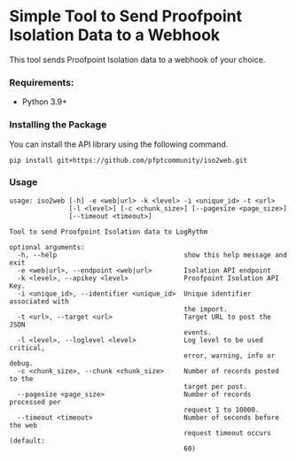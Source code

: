 # Simple Tool to Send Proofpoint Isolation Data to a Webhook

This tool sends Proofpoint Isolation data to a webhook of your choice. 

### Requirements:

* Python 3.9+
 
### Installing the Package
You can install the API library using the following command. 
```
pip install git+https://github.com/pfptcommunity/iso2web.git
```

### Usage

```
usage: iso2web [-h] -e <web|url> -k <level> -i <unique_id> -t <url>
               [-l <level>] [-c <chunk_size>] [--pagesize <page_size>]
               [--timeout <timeout>]

Tool to send Proofpoint Isolation data to LogRythm

optional arguments:
  -h, --help                                show this help message and exit
  -e <web|url>, --endpoint <web|url>        Isolation API endpoint
  -k <level>, --apikey <level>              Proofpoint Isolation API Key.
  -i <unique_id>, --identifier <unique_id>  Unique identifier associated with
                                            the import.
  -t <url>, --target <url>                  Target URL to post the JSON
                                            events.
  -l <level>, --loglevel <level>            Log level to be used critical,
                                            error, warning, info or debug.
  -c <chunk_size>, --chunk <chunk_size>     Number of records posted to the
                                            target per post.
  --pagesize <page_size>                    Number of records processed per
                                            request 1 to 10000.
  --timeout <timeout>                       Number of seconds before the web
                                            request timeout occurs (default:
                                            60)
```
